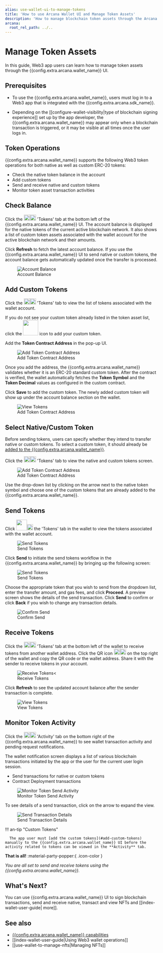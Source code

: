 ```yaml
---
alias: use-wallet-ui-to-manage-tokens
title: 'How to use Arcana Wallet UI and Manage Token Assets'
description: 'How to manage blockchain token assets through the Arcana wallet, how to check the balance, add custom tokens, send and receive tokens and monitor token transactions.'
arcana:
  root_rel_path: ../..
---
```


# Manage Token Assets

In this guide, Web3 app users can learn how to manage token assets through the {{config.extra.arcana.wallet_name}} UI.

## Prerequisites

* To use the {{config.extra.arcana.wallet_name}}, users must log in to a Web3 app that is integrated with the {{config.extra.arcana.sdk_name}}. 

* Depending on the [[configure-wallet-visibility|type of blockchain signing experience]] set up by the app developer, the {{config.extra.arcana.wallet_name}} may appear only when a blockchain transaction is triggered, or it may be visible at all times once the user logs in.

## Token Operations

{{config.extra.arcana.wallet_name}} supports the following Web3 token operations for both native as well as custom ERC-20 tokens:

* Check the native token balance in the account
* Add custom tokens
* Send and receive native and custom tokens
* Monitor token asset transaction activities

## Check Balance

Click the <img src="{{config.extra.arcana.img_dir}}/icons/an_wallet_token_icon_light.{{config.extra.arcana.img_png}}#only-light" width="20"/><img src="{{config.extra.arcana.img_dir}}/icons/an_wallet_token_icon_dark.{{config.extra.arcana.img_png}}#only-dark" width="20"/> 'Tokens' tab at the bottom left of the {{config.extra.arcana.wallet_name}} UI. The account balance is displayed for the native tokens of the current active blockchain network. It also shows a list of custom token assets associated with the wallet account for the active blockchain network and their amounts.

Click **Refresh** to fetch the latest account balance. If you use the {{config.extra.arcana.wallet_name}} UI to send native or custom tokens, the account balance gets automatically updated once the transfer is processed.

<figure markdown="span">
  <img class="an-screenshots-noeffects width_35pc" src="{{config.extra.arcana.img_dir}}/an_wallet_home.{{config.extra.arcana.img_png}}" alt="Account Balance"/>
  <figcaption>Account Balance</figcaption>
</figure>

## Add Custom Tokens

Click the <img src="{{config.extra.arcana.img_dir}}/icons/an_wallet_token_icon_light.{{config.extra.arcana.img_png}}#only-light" width="20"/><img src="{{config.extra.arcana.img_dir}}/icons/an_wallet_token_icon_dark.{{config.extra.arcana.img_png}}#only-dark" width="20"/> 'Tokens' tab to view the list of tokens associated with the wallet account.  

If you do not see your custom token already listed in the token asset list, click the <img src="{{config.extra.arcana.img_dir}}/icons/an_wallet_addtoken_icon.{{config.extra.arcana.img_png}}" width="50"/> icon to add your custom token.

Add the **Token Contract Address** in the pop-up UI.

<figure markdown="span">
  <img class="an-screenshots-noeffects width_35pc" src="{{config.extra.arcana.img_dir}}/an_wallet_add_custom_token.{{config.extra.arcana.img_png}}" alt="Add Token Contract Address"/>
  <figcaption>Add Token Contract Address</figcaption>
</figure>

Once you add the address, the {{config.extra.arcana.wallet_name}} validates whether it is an ERC-20 standard custom token. After the contract is verified, the wallet automatically fetches the **Token Symbol** and the **Token Decimal** values as configured in the custom contract.

Click **Save** to add the custom token. The newly added custom token will show up under the account balance section on the wallet.

<figure markdown="span">
  <img class="an-screenshots-noeffects width_35pc" src="{{config.extra.arcana.img_dir}}/an_wallet_custom_tokens.{{config.extra.arcana.img_png}}" alt="View Tokens"/>
  <figcaption>Add Token Contract Address</figcaption>
</figure>
  

## Select Native/Custom Token

Before sending tokens, users can specify whether they intend to transfer native or custom tokens.  To select a custom token, it should already be [added to the {{config.extra.arcana.wallet_name}}](#add-custom-tokens).

Click the <img src="{{config.extra.arcana.img_dir}}/icons/an_wallet_token_icon_light.{{config.extra.arcana.img_png}}#only-light" width="20"/><img src="{{config.extra.arcana.img_dir}}/icons/an_wallet_token_icon_dark.{{config.extra.arcana.img_png}}#only-dark" width="20"/> 'Tokens' tab to view the native and custom tokens screen.

<figure markdown="span">
  <img class="an-screenshots-noeffects width_35pc" src="{{config.extra.arcana.img_dir}}/an_wallet_choose_custom.{{config.extra.arcana.img_png}}" alt="Add Token Contract Address"/>
  <figcaption>Add Token Contract Address</figcaption>
</figure>

Use the drop-down list by clicking on the arrow next to the native token symbol and choose one of the custom tokens that are already added to the {{config.extra.arcana.wallet_name}}. 
 
## Send Tokens

Click <img src="{{config.extra.arcana.img_dir}}/icons/an_wallet_token_icon_light.{{config.extra.arcana.img_png}}#only-light" width="35"/><img src="{{config.extra.arcana.img_dir}}/icons/an_wallet_token_icon_dark.{{config.extra.arcana.img_png}}#only-dark" width="20"/> the 'Tokens' tab in the wallet to view the tokens associated with the wallet account.

<figure markdown="span">
  <img class="an-screenshots-noeffects width_35pc" src="{{config.extra.arcana.img_dir}}/an_wallet_home.{{config.extra.arcana.img_png}}" alt="Send Tokens"/>
  <figcaption>Send Tokens</figcaption>
</figure>

Click **Send** to initiate the send tokens workflow in the {{config.extra.arcana.wallet_name}} by bringing up the following screen:

<figure markdown="span">
  <img class="an-screenshots-noeffects width_35pc" src="{{config.extra.arcana.img_dir}}/an_wallet_send_inputs.{{config.extra.arcana.img_png}}" alt="Send Tokens"/>
  <figcaption>Send Tokens</figcaption>
</figure>

Choose the appropriate token that you wish to send from the dropdown list, enter the transfer amount, and gas fees, and click **Proceed**. A preview screen shows the details of the send transaction. Click **Send** to confirm or click **Back** if you wish to change any transaction details. 

<figure markdown="span">
  <img class="an-screenshots-noeffects width_35pc" src="{{config.extra.arcana.img_dir}}/an_wallet_send.{{config.extra.arcana.img_png}}" alt="Confirm Send"/>
  <figcaption>Confirm Send</figcaption>
</figure>

## Receive Tokens

Click the <img src="{{config.extra.arcana.img_dir}}/icons/an_wallet_token_icon_light.{{config.extra.arcana.img_png}}#only-light" width="20"/><img src="{{config.extra.arcana.img_dir}}/icons/an_wallet_token_icon_dark.{{config.extra.arcana.img_png}}#only-dark" width="20"/> 'Tokens' tab at the bottom left of the wallet to receive tokens from another wallet address. Click the QR icon <img src="{{config.extra.arcana.img_dir}}/icons/an_wallet_qr_light.{{config.extra.arcana.img_png}}#only-light" width="20"/><img src="{{config.extra.arcana.img_dir}}/icons/an_wallet_qr_dark.{{config.extra.arcana.img_png}}#only-dark" width="20"/> on the top right of the wallet and copy the QR code or the wallet address. Share it with the sender to receive tokens in your account.  

<figure markdown="span">
  <img class="an-screenshots-noeffects width_35pc" src="{{config.extra.arcana.img_dir}}/an_wallet_receive_qr.{{config.extra.arcana.img_png}}" alt="Receive Tokens"/><
  <figcaption>Receive Tokens</figcaption>
</figure>

Click **Refresh** to see the updated account balance after the sender transaction is complete.

<figure markdown="span">
  <img class="an-screenshots-noeffects width_35pc" src="{{config.extra.arcana.img_dir}}/an_wallet_receive_balance.{{config.extra.arcana.img_png}}" alt="View Tokens"/>
  <figcaption>View Tokens</figcaption>
</figure>

## Monitor Token Activity

Click the <img src="{{config.extra.arcana.img_dir}}/icons/an_wallet_notification_icon_light.{{config.extra.arcana.img_png}}#only-light" width="20"/><img src="{{config.extra.arcana.img_dir}}/icons/an_wallet_notification_icon_dark.{{config.extra.arcana.img_png}}#only-dark" width="20"/> 'Activity' tab on the bottom right of the {{config.extra.arcana.wallet_name}} to see wallet transaction activity and pending request notifications.

The wallet notification screen displays a list of various blockchain transactions initiated by the app or the user for the current user login session.

- Send transactions for native or custom tokens
- Contract Deployment transactions

<figure markdown="span">
  <img class="an-screenshots-noeffects width_35pc" src="{{config.extra.arcana.img_dir}}/an_wallet_combined_notify.{{config.extra.arcana.img_png}}" alt="Monitor Token Send Activity"/>
  <figcaption>Monitor Token Send Activity</figcaption>
</figure>

To see details of a send transaction, click on the arrow to expand the view.

<figure markdown="span">
  <img class="an-screenshots-noeffects width_35pc" src="{{config.extra.arcana.img_dir}}/an_wallet_combined_notification_details_send_token.{{config.extra.arcana.img_png}}" alt="Send Transaction Details" />
  <figcaption>Send Transaction Details</figcaption>
</figure>

!!! an-tip "Custom Tokens"

      The app user must [add the custom tokens](#add-custom-tokens) manually to the {{config.extra.arcana.wallet_name}} UI before the activity related to tokens can be viewed in the **Activity** tab.

**That is all!**  :material-party-popper:{ .icon-color }

*You are all set to send and receive tokens using the {{config.extra.arcana.wallet_name}}.*

## What's Next?

You can use {{config.extra.arcana.wallet_name}} UI to sign blockchain transactions, send and receive native, transact and view NFTs and [[index-wallet-user-guide| more]].

## See also

* [{{config.extra.arcana.wallet_name}} capabilities]({{page.meta.arcana.root_rel_path}}/concepts/anwallet/index.md)
* [[index-wallet-user-guide|Using Web3 wallet operations]]
* [[use-wallet-to-manage-nfts|Managing NFTs]]
